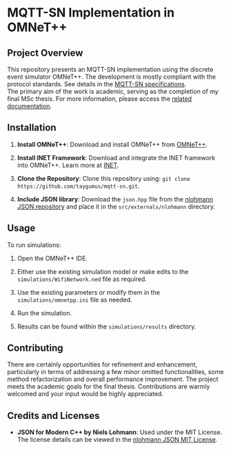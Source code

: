 # MQTT-SN Implementation in OMNeT++

## Project Overview
This repository presents an MQTT-SN implementation using the discrete event simulator OMNeT++. The development is mostly compliant with the protocol standards. See details in the [MQTT-SN specifications](https://groups.oasis-open.org/higherlogic/ws/public/document?document_id=66091).  
The primary aim of the work is academic, serving as the completion of my final MSc thesis. For more information, please access the [related documentation](https://github.com/taygumus/thesis).

## Installation
1. **Install OMNeT++**: Download and install OMNeT++ from [OMNeT++](https://omnetpp.org/).

2. **Install INET Framework**: Download and integrate the INET framework into OMNeT++. Learn more at [INET](https://inet.omnetpp.org/).

3. **Clone the Repository**: Clone this repository using: `git clone https://github.com/taygumus/mqtt-sn.git`.

4. **Include JSON library**: Download the `json.hpp` file from the [nlohmann JSON repository](https://github.com/nlohmann/json/blob/develop/single_include/nlohmann/json.hpp) and place it in the `src/externals/nlohmann` directory.

## Usage
To run simulations:

1. Open the OMNeT++ IDE.

2. Either use the existing simulation model or make edits to the `simulations/WifiNetwork.ned` file as required.

3. Use the existing parameters or modify them in the `simulations/omnetpp.ini` file as needed.

4. Run the simulation.

5. Results can be found within the `simulations/results` directory.

## Contributing
There are certainly opportunities for refinement and enhancement, particularly in terms of addressing a few minor omitted functionalities, some method refactorization and overall performance improvement. The project meets the academic goals for the final thesis. Contributions are warmly welcomed and your input would be highly appreciated.

## Credits and Licenses
- **JSON for Modern C++ by Niels Lohmann**: Used under the MIT License. The license details can be viewed in the [nlohmann JSON MIT License](https://github.com/nlohmann/json/blob/develop/LICENSE.MIT).